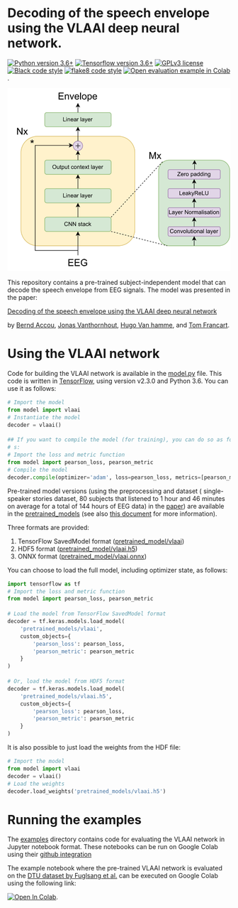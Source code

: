 
Decoding of the speech envelope using the VLAAI deep neural network.
=============================================================================

[![Python version 3.6+](https://img.shields.io/badge/python-3.6%2B-brightgreen)](https://www.python.org/downloads/)
[![Tensorflow version 3.6+](https://img.shields.io/badge/Tensorflow-v2.3.0%2B-orange)](https://tensorflow.org)
[![GPLv3 license](https://img.shields.io/badge/License-GPLv3-blue.svg)](./LICENSE)
[![Black code style](https://img.shields.io/badge/code%20style-black-000000.svg)](https://black.readthedocs.io/en/stable/)
[![flake8 code style](https://img.shields.io/badge/code%20style-flake8-blue.svg)](https://flake8.pycqa.org/en/latest/)
[![Open evaluation example in Colab](https://colab.research.google.com/assets/colab-badge.svg)](https://colab.research.google.com/github/exporl/vlaai/blob/main/examples/evaluation_on_the_DTU_dataset.ipynb).



![The vlaai network](./images/vlaai_non_transparant.svg)

This repository contains a pre-trained subject-independent model that can
decode the speech envelope from EEG signals. The model was presented in the 
paper:

[Decoding of the speech envelope using the VLAAI deep neural network](./#)

by [Bernd Accou](https://gbiomed.kuleuven.be/english/research/50000666/50000672/people/members/00114712), [Jonas Vanthornhout](https://gbiomed.kuleuven.be/english/research/50000666/50000672/people/members/00077061), [Hugo Van hamme](https://www.kuleuven.be/wieiswie/en/person/00040707), and [Tom Francart](https://gbiomed.kuleuven.be/english/research/50000666/50000672/people/members/00046624).

# Using the VLAAI network

Code for building the VLAAI network is available in the [model.py](./model.py)
file. This code is written in [TensorFlow](https://www.tensorflow.org/), using
version v2.3.0 and Python 3.6. You can use it as follows:

```python
# Import the model
from model import vlaai
# Instantiate the model
decoder = vlaai()

## If you want to compile the model (for training), you can do so as follow
# s:
# Import the loss and metric function
from model import pearson_loss, pearson_metric
# Compile the model
decoder.compile(optimizer='adam', loss=pearson_loss, metrics=[pearson_metric])
```

Pre-trained model versions (using the preprocessing and dataset (
single-speaker stories dataset, 80 subjects that listened to 1 hour and 46 
minutes on average for a total of 144 hours of EEG data) in the 
[paper](./#)) are available in the [pretrained_models](./pretrained_models)
(see also [this document](./pretrained_models/README.md) for more 
information).

Three formats are provided:

1. TensorFlow SavedModel format ([pretrained_model/vlaai](./pretrained_models/vlaai))
2. HDF5 format ([pretrained_model/vlaai.h5](./pretrained_models/vlaai.h5))
3. ONNX format ([pretrained_model/vlaai.onnx](./pretrained_models/vlaai.onnx))

You can choose to load the full model, including optimizer state, as follows:

```python
import tensorflow as tf
# Import the loss and metric function
from model import pearson_loss, pearson_metric

# Load the model from TensorFlow SavedModel format
decoder = tf.keras.models.load_model(
    'pretrained_models/vlaai', 
    custom_objects={
        'pearson_loss': pearson_loss, 
        'pearson_metric': pearson_metric
    }
)

# Or, load the model from HDF5 format
decoder = tf.keras.models.load_model(
    'pretrained_models/vlaai.h5', 
    custom_objects={
        'pearson_loss': pearson_loss, 
        'pearson_metric': pearson_metric
    }
)
```

It is also possible to just load the weights from the HDF file:

```python
# Import the model
from model import vlaai
decoder = vlaai()
# Load the weights
decoder.load_weights('pretrained_models/vlaai.h5')
```


# Running the examples

The [examples](./examples) directory contains code for evaluating the VLAAI 
network in Jupyter notebook format. These notebooks can be run on Google Colab
using their [github integration](https://colab.research.google.com/github/googlecolab/colabtools/blob/master/notebooks/colab-github-demo.ipynb)

The example notebook where the pre-trained VLAAI network is evaluated on the 
[DTU dataset by Fuglsang et al.](https://zenodo.org/record/1199011)
can be executed on Google Colab using the following link:

[![Open In Colab](https://colab.research.google.com/assets/colab-badge.svg)](https://colab.research.google.com/github/exporl/vlaai/blob/main/examples/evaluation_on_the_DTU_dataset.ipynb).





